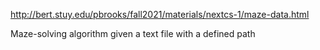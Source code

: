 http://bert.stuy.edu/pbrooks/fall2021/materials/nextcs-1/maze-data.html

Maze-solving algorithm given a text file with a defined path
